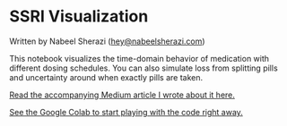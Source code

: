 # SSRI Visualization

Written by Nabeel Sherazi (hey@nabeelsherazi.com)

This notebook visualizes the time-domain behavior of medication with different dosing schedules. You can also simulate loss from splitting pills and uncertainty around when exactly pills are taken.

[Read the accompanying Medium article I wrote about it here.](https://shrimpposting.medium.com/exploring-the-time-domain-behavior-of-ssris-with-different-dosing-schedules-with-code-b201d5d54810)

[See the Google Colab to start playing with the code right away.](https://colab.research.google.com/drive/1DFIKRNfuVV9iXQCU0zFGBPS5EpBjaKdj?usp=sharing)
